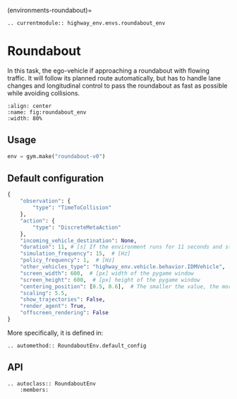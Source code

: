 (environments-roundabout)=

```{eval-rst}
.. currentmodule:: highway_env.envs.roundabout_env
```

# Roundabout

In this task, the ego-vehicle if approaching a roundabout with flowing traffic. It will follow its planned route automatically, but has to handle lane changes and longitudinal control to pass the roundabout as fast as possible while avoiding collisions.

```{figure} https://raw.githubusercontent.com/eleurent/highway-env/gh-media/docs/media/roundabout-env.gif
:align: center
:name: fig:roundabout_env
:width: 80%
```

## Usage

```python
env = gym.make("roundabout-v0")
```

## Default configuration

```python
{
    "observation": {
        "type": "TimeToCollision"
    },
    "action": {
        "type": "DiscreteMetaAction"
    },
    "incoming_vehicle_destination": None,
    "duration": 11, # [s] If the environment runs for 11 seconds and still hasn't done(vehicle is crashed), it will be truncated. "Second" is expressed as the variable "time", equal to "the number of calls to the step method" / policy_frequency.
    "simulation_frequency": 15,  # [Hz]
    "policy_frequency": 1,  # [Hz]
    "other_vehicles_type": "highway_env.vehicle.behavior.IDMVehicle",
    "screen_width": 600,  # [px] width of the pygame window
    "screen_height": 600,  # [px] height of the pygame window
    "centering_position": [0.5, 0.6],  # The smaller the value, the more southeast the displayed area is.
    "scaling": 5.5,
    "show_trajectories": False,
    "render_agent": True,
    "offscreen_rendering": False
}
```

More specifically, it is defined in:

```{eval-rst}
.. automethod:: RoundaboutEnv.default_config
```

## API

```{eval-rst}
.. autoclass:: RoundaboutEnv
    :members:
```
